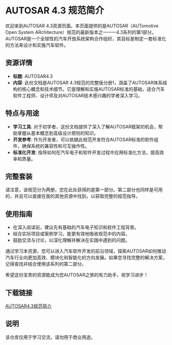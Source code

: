 # AUTOSAR 4.3 规范简介

欢迎来到AUTOSAR 4.3资源页面。本页面提供的是AUTOSAR（AUTomotive Open System ARchitecture）规范的最新版本之一——4.3系列的第1部分。AUTOSAR是一个全球性的汽车开放系统架构合作组织，其目标是制定一套标准化的方法来设计和实施汽车软件。

## 资源详情

- **标题**: AUTOSAR4.3
- **内容**: 此份文档是AUTOSAR 4.3规范的完整版分册1，涵盖了AUTOSAR体系结构的核心概念和技术细节。它是理解和实施AUTOSAR标准的基础，适合汽车软件工程师、设计师及对AUTOSAR技术感兴趣的学者深入学习。
  
## 特点与用途

- **学习工具**: 对于初学者，这份文档提供了深入了解AUTOSAR框架的机会，帮助掌握从基本概念到高级设计原则的知识。
- **开发参考**: 作为开发者，可以依据此规范开发符合AUTOSAR标准的软件组件，确保系统的兼容性和可互操作性。
- **标准化开发**: 指导如何在汽车电子和软件开发过程中应用标准化方法，提高效率和质量。

## 完整套装

请注意，该规范分为两册，您在此处获得的是第一部分。第二部分也同样是可用的，并且可以直接在我的其他资源中找到，以获取完整的规范指导。

## 使用指南

- 在深入阅读前，建议先有基础的汽车电子知识和软件工程背景。
- 结合实际项目或案例学习，能更有效地吸收规范中的内容。
- 鼓励交流与讨论，以深化理解并解决在实践中遇到的问题。

通过学习本资源，您可以进入汽车软件开发的前沿领域，探索AUTOSAR如何推动汽车行业向更加高效、模块化和智能化的方向发展。如果您寻找完整的解决方案，记得查找并结合使用该系列的第二部分。

希望这份宝贵的资源能成为您AUTOSAR之旅的有力助手，祝学习进步！

## 下载链接
[AUTOSAR4.3规范简介](https://pan.quark.cn/s/4e49f6a0fb01)

## 说明

该仓库仅用于学习交流，请勿用于商业用途。
